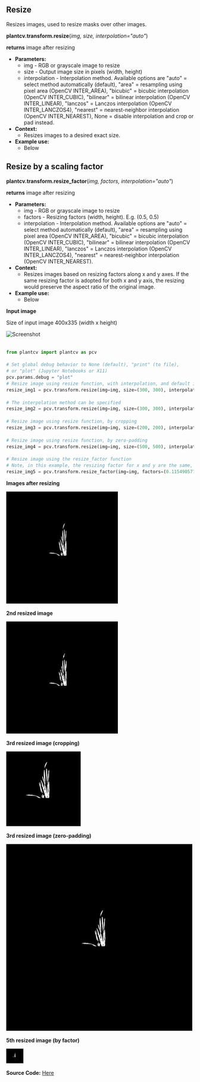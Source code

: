 ## Resize

Resizes images, used to resize masks over other images.

**plantcv.transform.resize**(*img, size, interpolation="auto"*)

**returns** image after resizing

- **Parameters:**
    - img - RGB or grayscale image to resize
    - size - Output image size in pixels (width, height)
    - interpolation - Interpolation method. Available options are "auto" = select method automatically (default),
    "area" = resampling using pixel area (OpenCV INTER_AREA), "bicubic" = bicubic interpolation (OpenCV INTER_CUBIC),
    "bilinear" = bilinear interpolation (OpenCV INTER_LINEAR), "lanczos" = Lanczos interpolation (OpenCV INTER_LANCZOS4),
    "nearest" = nearest-neighbor interpolation (OpenCV INTER_NEAREST), None = disable interpolation and crop or pad instead.
- **Context:**
    - Resizes images to a desired exact size.
- **Example use:**
    - Below

## Resize by a scaling factor

**plantcv.transform.resize_factor**(*img, factors, interpolation="auto"*)

**returns** image after resizing

- **Parameters:**
    - img - RGB or grayscale image to resize
    - factors - Resizing factors (width, height). E.g. (0.5, 0.5)
    - interpolation - Interpolation method. Available options are "auto" = select method automatically (default),
    "area" = resampling using pixel area (OpenCV INTER_AREA), "bicubic" = bicubic interpolation (OpenCV INTER_CUBIC),
    "bilinear" = bilinear interpolation (OpenCV INTER_LINEAR), "lanczos" = Lanczos interpolation (OpenCV INTER_LANCZOS4),
    "nearest" = nearest-neighbor interpolation (OpenCV INTER_NEAREST).
- **Context:**
    - Resizes images based on resizing factors along x and y axes. If the same resizing factor is adopted for both x 
    and y axis, the resizing would preserve the aspect ratio of the original image.
- **Example use:**
    - Below

**Input image**

Size of input image 400x335 (width x height)

![Screenshot](img/documentation_images/resize/19_flipped.jpg)

```python

from plantcv import plantcv as pcv

# Set global debug behavior to None (default), "print" (to file), 
# or "plot" (Jupyter Notebooks or X11)
pcv.params.debug = "plot"
# Resize image using resize function, with interpolation, and default interpolation method
resize_img1 = pcv.transform.resize(img=img, size=(300, 300), interpolation="auto")

# The interpolation method can be specified
resize_img2 = pcv.transform.resize(img=img, size=(300, 300), interpolation="nearest")

# Resize image using resize function, by cropping
resize_img3 = pcv.transform.resize(img=img, size=(200, 200), interpolation=None)

# Resize image using resize function, by zero-padding
resize_img4 = pcv.transform.resize(img=img, size=(500, 500), interpolation=None)

# Resize image using the resize_factor function
# Note, in this example, the resizing factor for x and y are the same, so the aspect ratio of the original image is preserved 
resize_img5 = pcv.transform.resize_factor(img=img, factors=(0.1154905775, 0.1154905775), interpolation="auto")

```

**Images after resizing**

![Screenshot](img/documentation_images/resize/19_resize1.jpg)

**2nd resized image**

![Screenshot](img/documentation_images/resize/19_resize2.jpg)

**3rd resized image (cropping)**

![Screenshot](img/documentation_images/resize/19_resize3.jpg)

**3rd resized image (zero-padding)**

![Screenshot](img/documentation_images/resize/19_resize4.jpg)

**5th resized image (by factor)**

![Screenshot](img/documentation_images/resize/19_resize5.jpg)

**Source Code:** [Here](https://github.com/danforthcenter/plantcv/blob/master/plantcv/plantcv/transform/resize.py)
